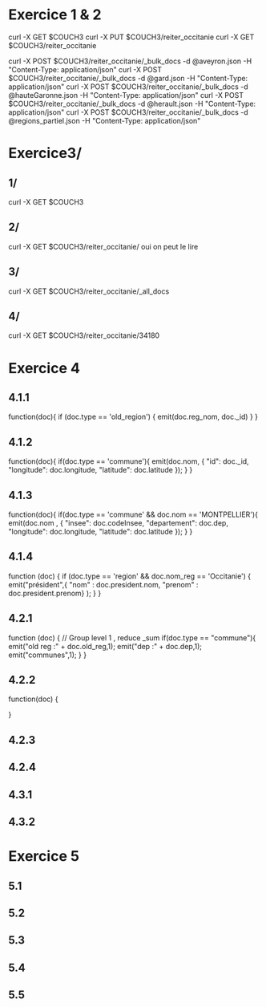 # Exercice 1 & 2
curl -X GET $COUCH3
curl -X PUT $COUCH3/reiter_occitanie
curl -X GET $COUCH3/reiter_occitanie

curl -X POST $COUCH3/reiter_occitanie/_bulk_docs -d @aveyron.json -H "Content-Type: application/json"
curl -X POST $COUCH3/reiter_occitanie/_bulk_docs -d @gard.json -H "Content-Type: application/json"
curl -X POST $COUCH3/reiter_occitanie/_bulk_docs -d @hauteGaronne.json -H "Content-Type: application/json"
curl -X POST $COUCH3/reiter_occitanie/_bulk_docs -d @herault.json -H "Content-Type: application/json"
curl -X POST $COUCH3/reiter_occitanie/_bulk_docs -d @regions_partiel.json -H "Content-Type: application/json"

# Exercice3/
## 1/
curl -X GET $COUCH3
## 2/
curl -X GET $COUCH3/reiter_occitanie/
oui on peut le lire
## 3/
curl -X GET $COUCH3/reiter_occitanie/_all_docs
## 4/
curl -X GET $COUCH3/reiter_occitanie/34180

# Exercice 4

## 4.1.1
function(doc){
  if (doc.type == 'old_region') {
    emit(doc.reg_nom, doc._id)
  }
}

## 4.1.2
function(doc){
    if(doc.type == 'commune'){
        emit(doc.nom, {
          "id<!--  -->": doc._id,
          "longitude": doc.longitude,
          "latitude": doc.latitude
        });
    }
}

## 4.1.3
function(doc){
  if(doc.type == 'commune' && doc.nom == 'MONTPELLIER'){
      emit(doc.nom , {
        "insee": doc.codeInsee,
        "departement": doc.dep,
        "longitude": doc.longitude,
        "latitude": doc.latitude
      });
  }
}

## 4.1.4
function (doc) {
  if (doc.type == 'region' && doc.nom_reg == 'Occitanie') { 
    emit("président",{
      "nom" : doc.president.nom, 
      "prenom" : doc.president.prenom}
      ); 
    }
}

## 4.2.1
function (doc) { // Group level 1 , reduce _sum
  if(doc.type == "commune"){
    emit("old reg :" + doc.old_reg,1);
    emit("dep :" + doc.dep,1);
    emit("communes",1);
  }
}
## 4.2.2
function(doc) {
  
}
## 4.2.3
## 4.2.4

## 4.3.1
## 4.3.2

# Exercice 5

## 5.1
## 5.2
## 5.3
## 5.4
## 5.5